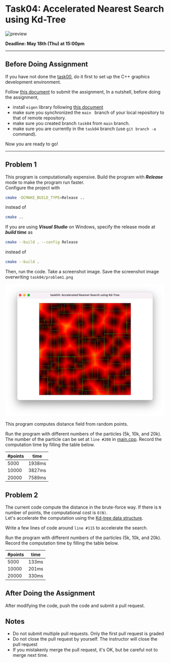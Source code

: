 # Task04: Accelerated Nearest Search using Kd-Tree

![preview](preview.png)

**Deadline: May 18th (Thu) at 15:00pm**

----

## Before Doing Assignment

If you have not done the [task00](../task00), do it first to set up the C++ graphics development environment.

Follow [this document](../doc/submit.md) to submit the assignment, In a nutshell, before doing the assignment,

- install `eigen` library following  [this document](../doc/setup_eigen.md)
- make sure you synchronized the `main ` branch of your local repository  to that of remote repository.
- make sure you created branch `task04` from `main` branch.
- make sure you are currently in the `task04` branch (use `git branch -a` command).

Now you are ready to go!

---

## Problem 1

This program is computationally expensive. Build the program with ***Release*** mode to make the program run faster.  
Configure the project with 
```bash
cmake -DCMAKE_BUILD_TYPE=Release ..
```
instead of
```bash
cmake ..
```

If you are using ***Visual Studio*** on Windows, specify the release mode at ***build time*** as  

```bash
cmake --build . --config Release
```
instead of

```bash
cmake --build .
```


Then, run the code. Take a screenshot image. 
Save the screenshot image overwriting `task04/problem1.png`

![problem1](problem1.png)


This program computes distance field from random points.

Run the program with different numbers of the particles (5k, 10k, and 20k).
The number of the particle can be set at `line #208`  in [main.cpp](main.cpp).
Record the computation time by filling the table below.     

| #points | time |
| --- | --- |
| 5000 | 1938ms |
| 10000 | 3827ms |
| 20000 | 7589ms |


## Problem 2

The current code compute the distance in the brute-force way. 
If there is `N` number of points, the computational cost is `O(N)`.  
Let's accelerate the computation using the [Kd-tree data structure](https://en.wikipedia.org/wiki/K-d_tree).

Write a few lines of code around `line #115` to accelerate the search. 

Run the program with different numbers of the particles (5k, 10k, and 20k). 
Record the computation time by filling the table below.

| #points | time |
| --- | --- |
| 5000 | 133ms |
| 10000 | 201ms |
| 20000 | 330ms |


## After Doing the Assignment

After modifying the code, push the code and submit a pull request.




## Notes

- Do not submit multiple pull requests. Only the first pull request is graded
- Do not close the pull request by yourself. The instructor will close the pull request
- If you mistakenly merge the pull request, it's OK, but be careful not to merge next time. 

